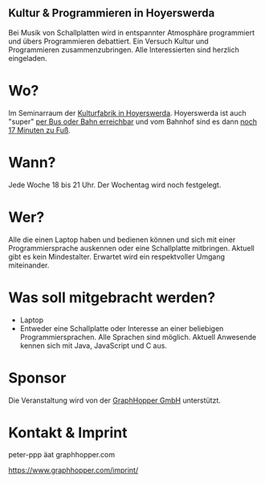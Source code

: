 ## Kultur & Programmieren in Hoyerswerda

Bei Musik von Schallplatten wird in entspannter Atmosphäre programmiert und übers Programmieren debattiert. Ein Versuch Kultur und Programmieren zusammenzubringen. Alle Interessierten sind herzlich eingeladen.

# Wo?

Im Seminarraum der [Kulturfabrik in Hoyerswerda](https://graphhopper.com/maps/?point=&point=Kulturfabrik%20Hoyerswerda). Hoyerswerda ist auch "super" [per Bus oder Bahn erreichbar](https://www.bahn.de) und vom Bahnhof sind es dann [noch 17 Minuten zu Fuß](https://graphhopper.com/maps/?point=Hoyerswerda%20Am%20Bahnhofsvorplatz&point=Kulturfabrik%20Hoyerswerda&vehicle=foot).

# Wann?

Jede Woche 18 bis 21 Uhr. Der Wochentag wird noch festgelegt.

# Wer?

Alle die einen Laptop haben und bedienen können und sich mit einer Programmiersprache auskennen oder eine Schallplatte mitbringen. Aktuell gibt es kein Mindestalter. Erwartet wird ein respektvoller Umgang miteinander.

# Was soll mitgebracht werden?

 * Laptop
 * Entweder eine Schallplatte oder Interesse an einer beliebigen Programmiersprachen. Alle Sprachen sind möglich. Aktuell Anwesende kennen sich mit Java, JavaScript und C aus.

# Sponsor

Die Veranstaltung wird von der [GraphHopper GmbH](https://www.graphhopper.com/) unterstützt.

# Kontakt & Imprint

peter-ppp äat graphhopper.com

https://www.graphhopper.com/imprint/

